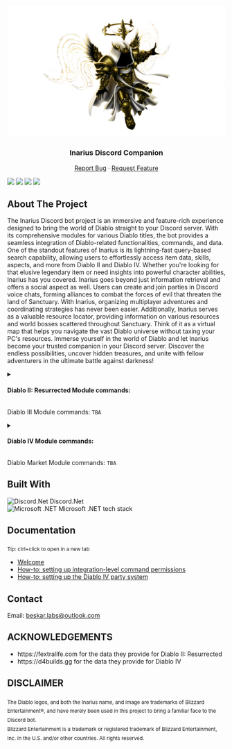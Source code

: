 <!-- PROJECT LOGO -->
<br />
<p align="center">
    <img src="https://github.com/ALCHElVlY/Inarius/blob/main/.github/Assets/Inarius_Portrait.png" alt="Logo">

  <h3 align="center">Inarius Discord Companion</h3>

  <p align="center">
    <a href="https://github.com/ALCHElVlY/Inarius/issues/new?assignees=ALCHElVlY&labels=bug&projects=&template=bug_report.md&title=%5BBUG%5D">Report Bug</a>
    ·
    <a href="https://github.com/ALCHElVlY/Inarius/issues/new?assignees=ALCHElVlY&labels=feature&projects=&template=feature_request.md&title=%5BFEATURE%5D">Request Feature</a>
  </p>
  
![][command-style-shield]
[![][version-shield]][version-url]
[![][issues-shield]][issues-url]
![][discord-shield]
</p>


<!-- ABOUT THE PROJECT -->
## About The Project

<p>
  The Inarius Discord bot project is an immersive and feature-rich experience designed to bring the world of Diablo straight to your Discord server.
  With its comprehensive modules for various Diablo titles, the bot provides a seamless integration of Diablo-related functionalities, commands, and data.
  One of the standout features of Inarius is its lightning-fast query-based search capability, allowing users to effortlessly access item data, skills, aspects, and more from Diablo II and Diablo IV.
  Whether you're looking for that elusive legendary item or need insights into powerful character abilities, Inarius has you covered.
  Inarius goes beyond just information retrieval and offers a social aspect as well. Users can create and join parties in Discord voice chats, forming alliances to combat the forces of evil that threaten the land of Sanctuary.
  With Inarius, organizing multiplayer adventures and coordinating strategies has never been easier.
  Additionally, Inarius serves as a valuable resource locator, providing information on various resources and world bosses scattered throughout Sanctuary. Think of it as a virtual map that helps you navigate the vast Diablo universe without taxing your PC's resources.
  Immerse yourself in the world of Diablo and let Inarius become your trusted companion in your Discord server. Discover the endless possibilities, uncover hidden treasures, and unite with fellow adventurers in the ultimate battle against darkness!
</p>

<details>
    <summary><h4>Diablo II: Resurrected Module commands:</h4></summary>
    <ul>
        <li>miscitems</li>
        <li>sets</li>
        <li>uniques</li>
        <li>runes</li>
        <li>runewords</li>
        <li>recipes</li>
    </ul>
</details>
    
<p>Diablo III Module commands: <code>TBA</code></p>
    
<details>
    <summary><h4>Diablo IV Module commands:</h4></summary>
    <ul>
        <li>aspects</li>
        <li>paragon boards</li>
        <li>paragon glyphs</li>
        <li>uniques</li>
        <li>map</li>
        <li>lfg (looking for group)</li>
        <li>craft</li>
        <li>malignant hearts</li>
    </ul>
</details>

<p>Diablo Market Module commands: <code>TBA</code></p>


## Built With

<div>
    <img src="https://i.imgur.com/uvs8UyJ.png" alt="Discord.Net" width="18px"> Discord.Net</img>
    <br>
    <img src="https://i.imgur.com/F8Bvjbr.png" alt="Microsoft .NET" width="18px"> Microsoft .NET tech stack</img>
</div>



<!-- Documentation -->
## Documentation

<div>
    <p><sub>Tip: ctrl+click to open in a new tab</sub></p>
    <ul>
        <li><a href="https://app.gitbook.com/s/UVsjEmpyynDPHE8PUwZm/" target="_blank" rel="noopener noreferrer">Welcome</a></li>
        <li><a href="https://app.gitbook.com/s/UVsjEmpyynDPHE8PUwZm/master/how-to-set-up-integration-level-permissions" target="_blank" rel="noopener noreferrer">How-to: setting up integration-level command permissions</a></li>
        <li><a href="https://app.gitbook.com/s/UVsjEmpyynDPHE8PUwZm/master/how-to-set-up-diablo-iv-party-system" target="_blank" rel="noopener noreferrer">How-to: setting up the Diablo IV party system</a></li>
    </ul>
</div>



<!-- CONTACT -->
## Contact

Email: beskar.labs@outlook.com<br>
<!-- Website: www.beskarlabs.com<br>
Facebook: n/a<br>
Twitter: n/a-->



<!-- ACKNOWLEDGEMENTS -->
## ACKNOWLEDGEMENTS

<div>
    <ul>
        <li>https://fextralife.com for the data they provide for Diablo II: Resurrected</li>
        <li>https://d4builds.gg for the data they provide for Diablo IV</li>
    </ul>
</div>



<!-- DISCLAIMER -->
## DISCLAIMER
<div>
    <p><sub>
        The Diablo logos, and both the Inarius name, and image are trademarks of Blizzard Entertainment®, and have merely been used in this
        project to bring a familiar face to the Discord bot.<br>
        Blizzard Entertainment is a trademark or registered trademark of Blizzard Entertainment, Inc. in the U.S. and/or other countries. All rights reserved.
    </sub></p>
</div>


<!-- MARKDOWN LINKS & IMAGES -->
<!-- https://www.markdownguide.org/basic-syntax/#reference-style-links -->
[command-style-shield]: https://img.shields.io/badge/Command%20Style-Slash-Blue?logo=discord&logoColor=white&color=blue&style=plastic
[discord-shield]: https://img.shields.io/discord/1086693147331018852?color=blue&label=Online%20Discord%20Members&style=plastic
[version-shield]: https://img.shields.io/github/v/tag/ALCHElVlY/Inarius?label=version&style=plastic
[version-url]: https://github.com/main/ALCHElVlY/Inarius/releases
[issues-shield]: https://img.shields.io/github/Inarius/ALCHElVlY/inarius?color=blue&style=plastic
[issues-url]: https://github.com/ALCHElVlY/Inarius/issues
